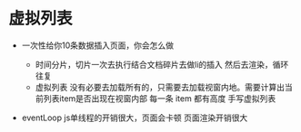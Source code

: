 # 虚拟列表
- 一次性给你10条数据插入页面，你会怎么做
    - 时间分片，切片一次去执行结合文档碎片去做li的插入 然后去渲染，循环往复
    - 虚拟列表
        没有必要去加载所有的，只需要去加载视窗内地。需要计算出当前列表item是否出现在视窗内部
        每一条 item 都有高度
        手写虚拟列表
        
- eventLoop
    js单线程的开销很大，页面会卡顿
    页面渲染开销很大

